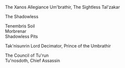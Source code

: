 The Xanos Allegiance
Um'brathir, The Sightless
Tal'zakar
  
The Shadowless
  
Tenembris Soil  
Morbrenar  
Shadowless Pits  
  
Tak'nisunrin Lord Decimator, Prince of the Umbrathir  
  
The Council of Tu'run  
Tu'nosdoth, Chief Assassin  